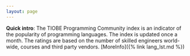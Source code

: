 ```yaml
---
layout: page
---
```


**Quick intro**: The TIOBE Programming Community index is an indicator of the popularity of programming languages. The index is updated once a month. The ratings are based on the number of skilled engineers world-wide, courses and third party vendors.
[MoreInfo]({% link lang_lst.md %})
